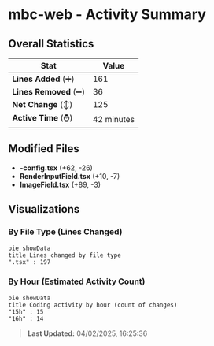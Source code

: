 # mbc-web - Activity Summary 

## Overall Statistics

| Stat                   | Value                                                             |
| ---------------------- | ----------------------------------------------------------------- |
| **Lines Added** (➕)   | 161                                          |
| **Lines Removed** (➖) | 36                                        |
| **Net Change** (↕)    | 125                |
| **Active Time** (⌚)   | 42 minutes |


## Modified Files
- **-config.tsx** (+62, -26)
- **RenderInputField.tsx** (+10, -7)
- **ImageField.tsx** (+89, -3)

## Visualizations

### By File Type (Lines Changed)

```mermaid
pie showData
title Lines changed by file type
".tsx" : 197
```

### By Hour (Estimated Activity Count)

```mermaid
pie showData
title Coding activity by hour (count of changes)
"15h" : 15
"16h" : 14
```


> **Last Updated:** 04/02/2025, 16:25:36